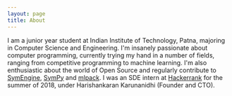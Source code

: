 ```yaml
---
layout: page
title: About
---
```


I am a junior year student at Indian Institute of Technology, Patna, majoring in Computer Science and Engineering. I'm insanely  passionate about computer programming, currently trying my hand in a number of fields, ranging from competitive programming to machine learning. I'm also enthusiastic about the world of Open Source and regularly contribute to [SymEngine](https://github.com/symengine/symengine), [SymPy](https://github.com/sympy/sympy) and [mlpack](https://github.com/mlpack/mlpack). I was an SDE intern at [Hackerrank](https://www.hackerrank.com/) for the summer of 2018, under Harishankaran Karunanidhi (Founder and CTO).
